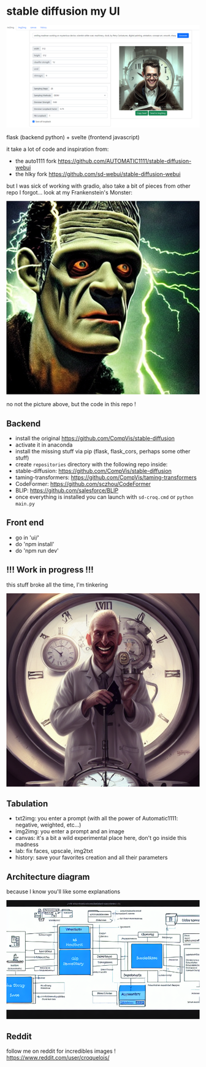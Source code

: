 # stable diffusion my UI

![capture](capture.png)

flask (backend python) + svelte (frontend javascript)

it take a lot of code and inspiration from:
- the auto1111 fork https://github.com/AUTOMATIC1111/stable-diffusion-webui
- the hlky fork https://github.com/sd-webui/stable-diffusion-webui

but I was sick of working with gradio, also take a bit of pieces from other repo I forgot... look at my Frankenstein's Monster:

![Frankenstein](frankenstein.png)

no not the picture above, but the code in this repo !

## Backend

- install the original https://github.com/CompVis/stable-diffusion
- activate it in anaconda
- install the missing stuff via pip (flask, flask_cors, perhaps some other stuff)
- create `repositories` directory with the following repo inside:
- stable-diffusion: https://github.com/CompVis/stable-diffusion
- taming-transformers: https://github.com/CompVis/taming-transformers
- CodeFormer: https://github.com/sczhou/CodeFormer
- BLIP: https://github.com/salesforce/BLIP
- once everything is installed you can launch with `sd-croq.cmd` or `python main.py`

## Front end

- go in 'ui/'
- do 'npm install'
- do 'npm run dev'

## !!! Work in progress !!!

this stuff broke all the time, I'm tinkering

![laughing mad man](laughingMadMan.png)

## Tabulation

- txt2img: you enter a prompt (with all the power of Automatic1111: negative, weighted, etc...)
- img2img: you enter a prompt and an image
- canvas: it's a bit a wild experimental place here, don't go inside this madness
- lab: fix faces, upscale, img2txt
- history: save your favorites creation and all their parameters

## Architecture diagram

because I know you'll like some explanations

![architecture](architecture.png)

## Reddit

follow me on reddit for incredibles images ! https://www.reddit.com/user/croquelois/